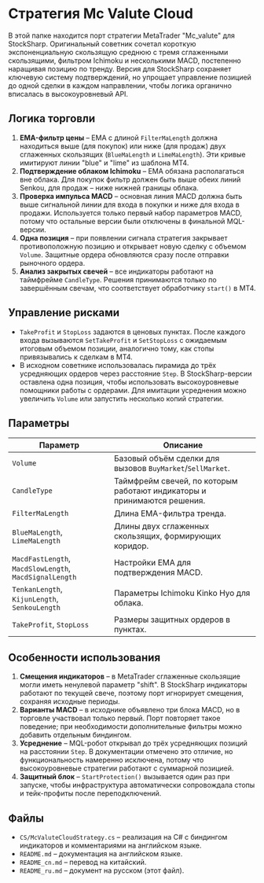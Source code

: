# Стратегия Mc Valute Cloud

В этой папке находится порт стратегии MetaTrader "Mc_valute" для StockSharp. Оригинальный советник сочетал короткую экспоненциальную
скользящую среднюю с тремя сглаженными скользящими, фильтром Ichimoku и несколькими MACD, постепенно наращивая позицию по тренду.
Версия для StockSharp сохраняет ключевую систему подтверждений, но упрощает управление позицией до одной сделки в каждом направлении,
чтобы логика органично вписалась в высокоуровневый API.

## Логика торговли

1. **EMA-фильтр цены** – EMA с длиной `FilterMaLength` должна находиться выше (для покупок) или ниже (для продаж) двух сглаженных
   скользящих (`BlueMaLength` и `LimeMaLength`). Эти кривые имитируют линии "blue" и "lime" из шаблона MT4.
2. **Подтверждение облаком Ichimoku** – EMA обязана располагаться вне облака. Для покупок фильтр должен быть выше обеих линий
   Senkou, для продаж – ниже нижней границы облака.
3. **Проверка импульса MACD** – основная линия MACD должна быть выше сигнальной линии для входа в покупки и ниже для входа в
   продажи. Используется только первый набор параметров MACD, потому что остальные версии были отключены в финальной MQL-версии.
4. **Одна позиция** – при появлении сигнала стратегия закрывает противоположную позицию и открывает новую сделку с объемом `Volume`.
   Защитные ордера обновляются сразу после отправки рыночного ордера.
5. **Анализ закрытых свечей** – все индикаторы работают на таймфрейме `CandleType`. Решения принимаются только по завершённым
   свечам, что соответствует обработчику `start()` в MT4.

## Управление рисками

- `TakeProfit` и `StopLoss` задаются в ценовых пунктах. После каждого входа вызываются `SetTakeProfit` и `SetStopLoss` с ожидаемым
  итоговым объемом позиции, аналогично тому, как стопы привязывались к сделкам в MT4.
- В исходном советнике использовалась пирамида до трёх усредняющих ордеров через расстояние `Step`. В StockSharp-версии оставлена
  одна позиция, чтобы использовать высокоуровневые помощники работы с ордерами. Для имитации усреднения можно увеличить `Volume`
  или запустить несколько копий стратегии.

## Параметры

| Параметр | Описание |
| --- | --- |
| `Volume` | Базовый объём сделки для вызовов `BuyMarket`/`SellMarket`. |
| `CandleType` | Таймфрейм свечей, по которым работают индикаторы и принимаются решения. |
| `FilterMaLength` | Длина EMA-фильтра тренда. |
| `BlueMaLength`, `LimeMaLength` | Длины двух сглаженных скользящих, формирующих коридор. |
| `MacdFastLength`, `MacdSlowLength`, `MacdSignalLength` | Настройки EMA для подтверждения MACD. |
| `TenkanLength`, `KijunLength`, `SenkouLength` | Параметры Ichimoku Kinko Hyo для облака. |
| `TakeProfit`, `StopLoss` | Размеры защитных ордеров в пунктах. |

## Особенности использования

1. **Смещения индикаторов** – в MetaTrader сглаженные скользящие могли иметь ненулевой параметр "shift". В StockSharp индикаторы
   работают по текущей свече, поэтому порт игнорирует смещения, сохраняя исходные периоды.
2. **Варианты MACD** – в исходнике объявлено три блока MACD, но в торговле участвовал только первый. Порт повторяет такое поведение;
   при необходимости дополнительные фильтры можно добавить отдельным биндингом.
3. **Усреднение** – MQL-робот открывал до трёх усредняющих позиций на расстоянии `Step`. В документации отмечено это отличие, но
   функциональность намеренно исключена, потому что высокоуровневые стратегии работают с суммарной позицией.
4. **Защитный блок** – `StartProtection()` вызывается один раз при запуске, чтобы инфраструктура автоматически сопровождала стопы
   и тейк-профиты после переподключений.

## Файлы

- `CS/McValuteCloudStrategy.cs` – реализация на C# с биндингом индикаторов и комментариями на английском языке.
- `README.md` – документация на английском языке.
- `README_cn.md` – перевод на китайский.
- `README_ru.md` – документ на русском (этот файл).
